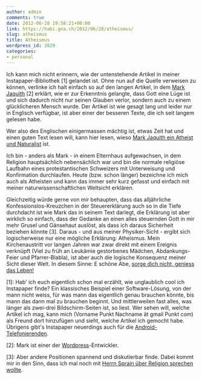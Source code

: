 ```yaml
---
author: admin
comments: true
date: 2012-06-28 19:58:21+00:00
link: https://habi.gna.ch/2012/06/28/atheismus/
slug: atheismus
title: Atheismus
wordpress_id: 2829
categories:
- personal
---
```


Ich kann mich nicht erinnern, wie der untenstehende Artikel in meiner Instapaper-Bibliothek [1] gelandet ist. Ohne nun auf die Quelle verweisen zu können, verlinke ich halt einfach so auf den langen Artikel, in dem [Mark Jaquith](http://markjaquith.com/) [2] erklärt, wie er zur Erkenntnis gelangte, dass Gott eine Lüge ist und sich dadurch nicht nur seinen Glauben verlor, sondern auch zu einem glücklicheren Mensch wurde. Der Artikel ist wie gesagt lang und leider nur in Englisch verfügbar, ist aber einer der besseren Texte, die ich seit langem gelesen habe.




Wer also des Englischen einigermassen mächtig ist, etwas Zeit hat und einen guten Text lesen will, kann hier lesen, wieso [Mark Jaquith ein Atheist und Naturalist](http://txfx.net/2012/01/09/why-i-am-an-atheist/) ist.




Ich bin - anders als Mark - in einem Elternhaus aufgewachsen, in dem Religion hauptsächlich nebensächlich war und bin die normale religiöse Laufbahn eines protestantischen Schweizers mit Unterweisung und Konfirmation durchlaufen. Heute (bzw. schon länger) bezeichne ich mich auch als Atheisten und kann das immer sehr kurz gefasst und einfach mit meiner naturwissenschaftlichen Weltsicht erklären.




Gleichzeitig würde gerne von mir behaupten, dass das alljährliche Konfessionslos-Kreuzchen in der Steuererklärung auch so in die Tiefe durchdacht ist wie Mark das in seinem Text darlegt, die Erklärung ist aber wirklich so einfach, dass der Gedanke an einen alles steuernden Gott in mir mehr Grusel und Gänsehaut auslöst, als dass ich daraus Sicherheit beziehen könnte [3]. Daraus - und aus meiner Physiker-Sicht - ergibt sich logischerweise nur eine mögliche Erklärung: Atheismus. Mein Kirchenaustritt vor langen Jahren war zwar direkt mit einem Ereignis verknüpft (Viel zu früh an Leukämie gestorbenes Mädchen, Abdankungs-Feier und Pfarrer-Blabla), ist aber auch die logische Konsequenz meiner Sicht dieser Welt. In diesem Sinne: E schöne Abe, [sorge dich nicht, geniess das Leben!](http://geniess-das-leben.ch/)




[1]: Hab' ich euch eigentlich schon mal erzählt, wie unglaublich cool ich Instapaper finde? Ein klassisches Beispiel einer Software-Lösung, von der mann nicht weiss, für was mann das eigentlich genau brauchen könnte, bis mann das dann mal zu brauchen beginnt. Und mittlerweilen fast alles, was länger als zwei-drei Bildschirm-Seiten ist, so liest. Wer sehen will, welche Artikel ich mag, kann mich (Vorname Punkt Nachname ät gmail Punkt com) als Freund dort hinzufügen und sieht, welche Artikel ich gemocht habe. Übrigens gibt's Instapaper neuerdings auch für die [Android-Telefonierenden](http://blog.instapaper.com/post/24549960305).  





[2]: Mark ist einer der [Wordpress](http://wordpress.org/)-Entwickler.




[3]: Aber andere Positionen spannend und diskutierbar finde. Dabei kommt mir in den Sinn, dass ich mal noch mit [Herrn Sprain über Religion sprechen wollte](http://sprain.ch/blog/?p=9775).
